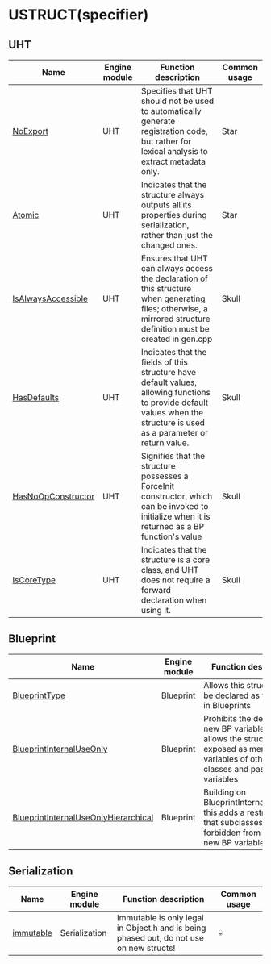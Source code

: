 # USTRUCT(specifier)

 ## UHT

| Name                                                         | Engine module      | Function description                                                     | Common usage |
| ------------------------------------------------------------ | ------------- | ------------------------------------------------------------ | -------- |
| [NoExport](USTRUCT/UHT/NoExport/NoExport.md)                 | UHT           | Specifies that UHT should not be used to automatically generate registration code, but rather for lexical analysis to extract metadata only. | Star        |
| [Atomic](USTRUCT/UHT/Atomic/Atomic.md)                       | UHT           | Indicates that the structure always outputs all its properties during serialization, rather than just the changed ones. | Star        |
| [IsAlwaysAccessible](USTRUCT/UHT/IsAlwaysAccessible.md)      | UHT           | Ensures that UHT can always access the declaration of this structure when generating files; otherwise, a mirrored structure definition must be created in gen.cpp | Skull        |
| [HasDefaults](USTRUCT/UHT/HasDefaults.md)                    | UHT           | Indicates that the fields of this structure have default values, allowing functions to provide default values when the structure is used as a parameter or return value. | Skull        |
| [HasNoOpConstructor](USTRUCT/UHT/HasNoOpConstructor.md)      | UHT           | Signifies that the structure possesses a ForceInit constructor, which can be invoked to initialize when it is returned as a BP function's value | Skull        |
| [IsCoreType](USTRUCT/UHT/IsCoreType.md)                      | UHT           | Indicates that the structure is a core class, and UHT does not require a forward declaration when using it.          | Skull        |


 ## Blueprint

| Name                                                         | Engine module      | Function description                                                     | Common usage |
| ------------------------------------------------------------ | ------------- | ------------------------------------------------------------ | -------- |
| [BlueprintType](USTRUCT/Blueprint/BlueprintType/BlueprintType.md) | Blueprint     | Allows this structure to be declared as variables in Blueprints                                 | ★★★★★    |
| [BlueprintInternalUseOnly](USTRUCT/Blueprint/BlueprintInternalUseOnly/BlueprintInternalUseOnly.md) | Blueprint     | Prohibits the definition of new BP variables but allows the structure to be exposed as member variables of other classes and passed as variables     | ★★       |
| [BlueprintInternalUseOnlyHierarchical](USTRUCT/Blueprint/BlueprintInternalUseOnlyHierarchical.md) | Blueprint     | Building on BlueprintInternalUseOnly, this adds a restriction that subclasses are also forbidden from defining new BP variables. | ★        |


 ## Serialization

| Name                                                         | Engine module      | Function description                                                     | Common usage |
| ------------------------------------------------------------ | ------------- | ------------------------------------------------------------ | -------- |
| [immutable](USTRUCT/Serialization/immutable.md)              | Serialization | Immutable is only legal in Object.h and is being phased out, do not use on new structs! | 💀        |